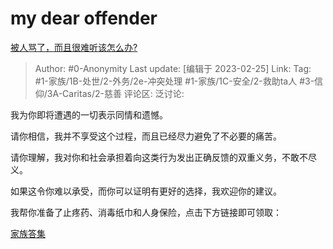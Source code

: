 # my dear offender
[被人骂了，而且很难听该怎么办?](https://www.zhihu.com/question/391340889/answer/2910657630)

> Author: #0-Anonymity
> Last update: [编辑于 2023-02-25]
> Link:
> Tag: #1-家族/1B-处世/2-外务/2e-冲突处理 #1-家族/1C-安全/2-救助ta人 #3-信仰/3A-Caritas/2-慈善
> 评论区:
> 泛讨论:

我为你即将遭遇的一切表示同情和遗憾。

请你相信，我并不享受这个过程，而且已经尽力避免了不必要的痛苦。

请你理解，我对你和社会承担着向这类行为发出正确反馈的双重义务，不敢不尽义。

如果这令你难以承受，而你可以证明有更好的选择，我欢迎你的建议。

我帮你准备了止疼药、消毒纸巾和人身保险，点击下方链接即可领取：

[家族答集](https://zhihu.com/collection/378738313)

